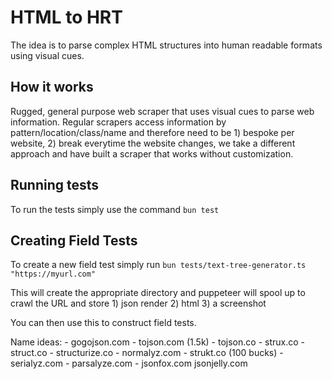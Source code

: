 # HTML to HRT

The idea is to parse complex HTML structures into human readable formats using visual cues.

## How it works
Rugged, general purpose web scraper that uses visual cues to parse web information. Regular scrapers
access information by pattern/location/class/name and therefore need to be 1) bespoke per website, 2)
break everytime the website changes, we take a different approach and have built a scraper that works
without customization.

## Running tests
To run the tests simply use the command
`bun test`

## Creating Field Tests
To create a new field test simply run
```bun tests/text-tree-generator.ts "https://myurl.com"```

This will create the appropriate directory and puppeteer will spool up to crawl the URL and
store 1) json render 2) html 3) a screenshot

You can then use this to construct field tests.




Name ideas:
    - gogojson.com
    - tojson.com (1.5k)
    - tojson.co
    - strux.co
    - struct.co
    - structurize.co
    - normalyz.com
    - strukt.co (100 bucks)
    - serialyz.com
    - parsalyze.com
    - jsonfox.com jsonjelly.com
